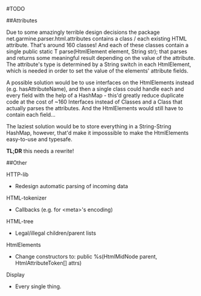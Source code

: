#TODO

##Attributes

Due to some amazingly terrible design decisions the package net.garmine.parser.html.attributes contains a class / each existing HTML attribute. That's around 160 classes! And each of these classes contain a single public static T parse(HtmlElement element, String str); that parses and returns some meaningful result depending on the value of the attribute. The attribute's type is determined by a String switch in each HtmlElement, which is needed in order to set the value of the elements' attribute fields.

A possible solution would be to use interfaces on the HtmlElements instead (e.g. hasAttributeName), and then a single class could handle each and every field with the help of a HashMap - this'd greatly reduce duplicate code at the cost of ~160 Interfaces instead of Classes and a Class that actually parses the attributes. And the HtmlElements would still have to contain each field...

The laziest solution would be to store everything in a String-String HashMap, however, that'd make it imposssible to make the HtmlElements easy-to-use and typesafe.

**TL;DR** this needs a rewrite!

##Other

HTTP-lib
 * Redesign automatic parsing of incoming data

HTML-tokenizer
 * Callbacks (e.g. for &lt;meta&gt;'s encoding)

HTML-tree
 * Legal/illegal children/parent lists

HtmlElements
 * Change constructors to: public %s(HtmlMidNode parent, HtmlAttributeToken[] attrs)

Display
 * Every single thing.

